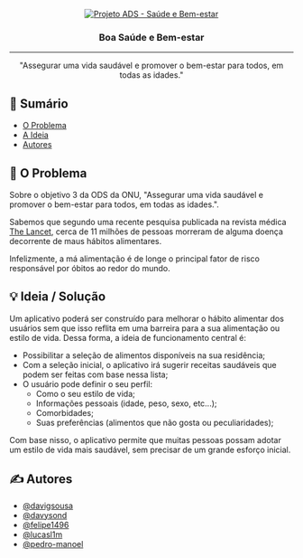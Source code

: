 <p align="center">
  <a href="" rel="noopener">
 <img src="https://www.rio.rj.gov.br/image/image_gallery?uuid=2033a547-9ee3-4018-92a7-32ec57ce3a2c&groupId=73801&t=1552104163286" alt="Projeto ADS - Saúde e Bem-estar"></a>
</p>
<h3 align="center">Boa Saúde e Bem-estar</h3>

---

<p align="center"> "Assegurar uma vida saudável e promover o bem-estar para todos, em todas as idades."
    <br> 
</p>

## 📝 Sumário

- [O Problema](#problema)
- [A Ideia](#ideia)
- [Autores](#autores)

## 🧐 O Problema <a name = "problema"></a>

Sobre o objetivo 3 da ODS da ONU, "Assegurar uma vida saudável e promover o bem-estar para todos, em todas as idades.".

Sabemos que segundo uma recente pesquisa publicada na revista médica [The Lancet](https://www.thelancet.com/journals/lancet/article/PIIS0140-67361930041-8/fulltext#seccestitle160), cerca de 11 milhões de pessoas morreram de alguma doença decorrente de maus hábitos alimentares.

Infelizmente, a má alimentação é de longe o principal fator de risco responsável por óbitos ao redor do mundo.

## 💡 Ideia / Solução <a name = "ideia"></a>

Um aplicativo poderá ser construído para melhorar o hábito alimentar dos usuários sem que isso reflita em uma barreira para a sua alimentação ou estilo de vida. Dessa forma, a ideia de funcionamento central é:

- Possibilitar a seleção de alimentos disponíveis na sua residência;
- Com a seleção inicial, o aplicativo irá sugerir receitas saudáveis que podem ser feitas com base nessa lista;
- O usuário pode definir o seu perfil:
  - Como o seu estilo de vida;
  - Informações pessoais (idade, peso, sexo, etc...);
  - Comorbidades;
  - Suas preferências (alimentos que não gosta ou peculiaridades);

Com base nisso, o aplicativo permite que muitas pessoas possam adotar um estilo de vida mais saudável, sem precisar de um grande esforço inicial.

## ✍️ Autores <a name = "autores"></a>

- [@davigsousa](https://github.com/davigsousa)
- [@davysond](https://github.com/davysond)
- [@felipe1496](https://github.com/felipe1496)
- [@lucasl1m](https://github.com/lucasl1m)
- [@pedro-manoel](https://github.com/pedro-manoel)
